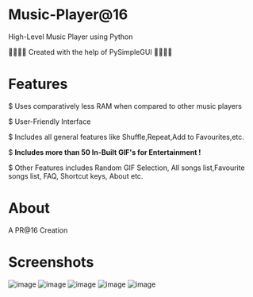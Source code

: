 # Music-Player@16

High-Level Music Player using Python

💝💝💝💝 Created with the help of PySimpleGUI 💝💝💝💝

# Features

$ Uses comparatively less RAM when compared to other music players

$ User-Friendly Interface

$ Includes all general features like Shuffle,Repeat,Add to Favourites,etc.

$ **Includes more than 50 In-Built GIF's for Entertainment !**

$ Other Features includes Random GIF Selection, All songs list,Favourite songs list, FAQ, Shortcut keys, About etc.

# About

A PR@16 Creation

# Screenshots

![image](https://raw.githubusercontent.com/Scania-Creations-16/Music-Player-16/main/Screenshot1.png)
![image](https://raw.githubusercontent.com/Scania-Creations-16/Music-Player-16/main/Screenshot2.png)
![image](https://raw.githubusercontent.com/Scania-Creations-16/Music-Player-16/main/Screenshot3.png)
![image](https://raw.githubusercontent.com/Scania-Creations-16/Music-Player-16/main/Screenshot4.png)
![image](https://raw.githubusercontent.com/Scania-Creations-16/Music-Player-16/main/Screenshot5.png)
